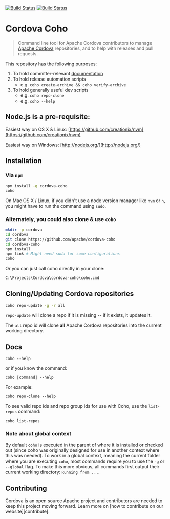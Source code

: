 <!--
#
# Licensed to the Apache Software Foundation (ASF) under one
# or more contributor license agreements.  See the NOTICE file
# distributed with this work for additional information
# regarding copyright ownership.  The ASF licenses this file
# to you under the Apache License, Version 2.0 (the
# "License"); you may not use this file except in compliance
# with the License.  You may obtain a copy of the License at
#
# http://www.apache.org/licenses/LICENSE-2.0
#
# Unless required by applicable law or agreed to in writing,
# software distributed under the License is distributed on an
# "AS IS" BASIS, WITHOUT WARRANTIES OR CONDITIONS OF ANY
#  KIND, either express or implied.  See the License for the
# specific language governing permissions and limitations
# under the License.
#
-->

[![Build Status](https://travis-ci.org/apache/cordova-coho.svg?branch=master)](https://travis-ci.org/apache/cordova-coho)
[![Build Status](https://ci.appveyor.com/api/projects/status/github/apache/cordova-coho?branch=master)](https://ci.appveyor.com/project/ApacheSoftwareFoundation/cordova-coho)

# Cordova Coho

> Command line tool for Apache Cordova contributors to manage [Apache Cordova](http://cordova.apache.org) repositories, and to help with releases and pull requests.

This repository has the following purposes:

1. To hold committer-relevant [documentation](docs/)
2. To hold release automation scripts
   - e.g. `coho create-archive && coho verify-archive`
3. To hold generally useful dev scripts
   - e.g. `coho repo-clone`
   - e.g. `coho --help`

## Node.js is a pre-requisite:

Easiest way on OS X & Linux: 
    [https://github.com/creationix/nvm](https://github.com/creationix/nvm)

Easiest way on Windows:
    [http://nodejs.org/](http://nodejs.org/)

## Installation

### Via `npm`

```bash    
npm install -g cordova-coho
coho
```    

On Mac OS X / Linux, if you didn't use a node version manager like `nvm` or `n`, you might have to run the command using `sudo`.    

### Alternately, you could also clone & use `coho`

```bash
mkdir -p cordova
cd cordova
git clone https://github.com/apache/cordova-coho
cd cordova-coho
npm install
npm link # Might need sudo for some configurations
coho
```

Or you can just call coho directly in your clone:
```bash
C:\Projects\Cordova\cordova-coho\coho.cmd
```

## Cloning/Updating Cordova repositories

```bash
coho repo-update -g -r all
```

`repo-update` will clone a repo if it is missing -- if it exists, it updates it.

The `all` repo id will clone **all** Apache Cordova repositories into the current working directory. 

## Docs

    coho --help

or if you know the command:


    coho [command] --help   

For example:

    coho repo-clone --help

To see valid repo ids and repo group ids for use with Coho, use the `list-repos` command:

    coho list-repos    

### Note about global context

By default `coho` is executed in the parent of where it is installed or checked out (since coho was originally designed for use in another context where this was needed). To work in a global context, meaning the current folder where you are executing `coho`, most commands require you to use the `-g` or `--global` flag. To make this more obvious, all commands first output their current working directory: `Running from ...`.

## Contributing

Cordova is an open source Apache project and contributors are needed to keep this project moving forward. Learn more on 
[how to contribute on our website][contribute]. 
